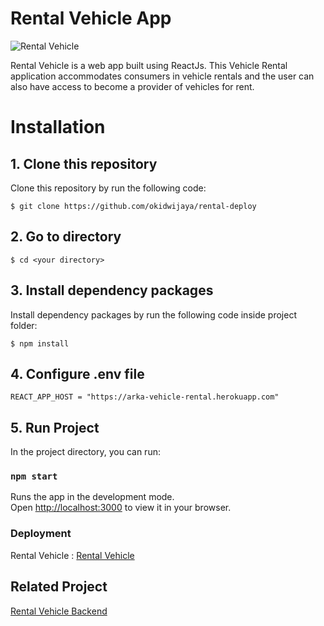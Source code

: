 # Rental Vehicle App

![Rental Vehicle](https://drive.google.com/uc?export=view&id=1FcRmroCq6whSqFiLSSeEkHLcz4JT752N) 

Rental Vehicle is a web app built using ReactJs. This Vehicle Rental application accommodates consumers in vehicle rentals and the user can also have access to become a provider of vehicles for rent.

# Installation
## 1. Clone this repository

Clone this repository by run the following code:

```
$ git clone https://github.com/okidwijaya/rental-deploy
```
## 2. Go to directory

```
$ cd <your directory>
```

## 3. Install dependency packages

Install dependency packages by run the following code inside project folder:

```
$ npm install
```

## 4. Configure .env file 

    REACT_APP_HOST = "https://arka-vehicle-rental.herokuapp.com"
    

## 5. Run Project

In the project directory, you can run:

### `npm start`

Runs the app in the development mode.\
Open [http://localhost:3000](http://localhost:3000) to view it in your browser.

### Deployment

Rental Vehicle : [Rental Vehicle](https://arkarentaldeploy.netlify.app)

## Related Project 

[Rental Vehicle Backend](https://github.com/okidwijaya/rental-vehicle) 
